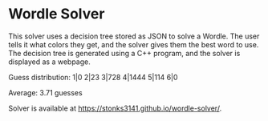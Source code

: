 # Wordle Solver
This solver uses a decision tree stored as JSON to solve a Wordle. The user tells it what colors they get, and the solver gives them the best word to use. The decision tree is generated using a C++ program, and the solver is displayed as a webpage.

Guess distribution:
1|0
2|23
3|728
4|1444
5|114
6|0

Average: 3.71 guesses

Solver is available at https://stonks3141.github.io/wordle-solver/.

